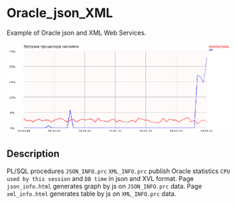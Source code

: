 # Oracle_json_XML
Example of Oracle json and XML Web Services.

![Скрин приложения](json_info.png)

## Description

PL/SQL procedures `JSON_INFO.prc` `XML_INFO.prc` publish Oracle statistics `CPU used by this session` and `DB time` in json and XVL format.
Page `json_info.html` generates graph by js on `JSON_INFO.prc` data. 
Page `xml_info.html` generates table by js on `XML_INFO.prc` data.